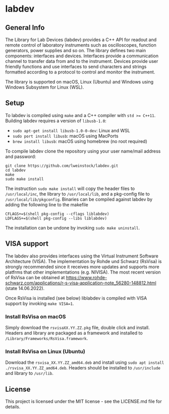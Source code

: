 # labdev

## General Info

The Library for Lab Devices (labdev) provides a C++ API for readout and remote control of laboratory instruments such as oscilloscopes, function generators, power supplies and so on. The library defines two main components: interfaces and devices. Interfaces provide a communication channel to transfer data from and to the instrument. Devices provide user friendly functions and use interfaces to send characters and strings formatted according to a protocol to control and monitor the instrument.

The library is supported on macOS, Linux (Ubuntu) and Windows using Windows Subsystem for Linux (WSL).

## Setup

To labdev is compiled using `make` and a C++ compiler with `std >= C++11`. Building labdev requires a version of `libusb-1.0`:

- `sudo apt-get install libusb-1.0-0-dev`: Linux and WSL
- `sudo port install libusb`: macOS using MacPorts
- `brew install libusb`: macOS using homebrew (no root required)

To compile labdev clone the repository using your user name/mail address and password:
```
git clone https://github.com/lweinstock/labdev.git
cd labdev
make
sudo make install
```

The instruction `sudo make install` will copy the header files to `/usr/local/inc`, the library to `/usr/local/lib`, and a pkg-config file to `/usr/local/lib/pkgconfig`. Binaries can be compiled against labdev by adding the following line to the makefile

```
CFLAGS+=$(shell pkg-config --cflags liblabdev)
LDFLAGS+=$(shell pkg-config --libs liblabdev)
```

The installation can be undone by invoking `sudo make uninstall`.

## VISA support

The labdev also provides interfaces using the Virtual Instrument Software Architecture (VISA). The implementation by Rohde und Schwarz (RsVisa) is strongly recommended since it receives more updates and supports more platfrms that other implementations (e.g. NIVISA). The most recent version of RsVisa can be obtained at https://www.rohde-schwarz.com/applications/r-s-visa-application-note_56280-148812.html (state 14.06.2022).

Once RsVisa is installed (see below) liblabdev is compiled with VISA support by invoking `make VISA=1`.

### Install RsVisa on macOS

Simply download the `rsvisaXX.YY.ZZ.pkg` file, double click and install. Headers and library are packaged as a framework and installed to `/Library/Frameworks/RsVisa.framework`.

### Install RsVisa on Linux (Ubuntu)

Download the `rsvisa_XX.YY.ZZ_amd64.deb` and install using `sudo apt install ./rsvisa_XX.YY.ZZ_amd64.deb`. Headers should be installed to `/usr/include` and library to `/usr/lib`.

## License

This project is licensed under the MIT license - see the LICENSE.md file for details.
